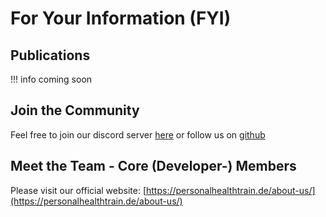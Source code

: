 # For Your Information (FYI)
## Publications
!!! info
    coming soon
## Join the Community

Feel free to join our discord server [here](https://discord.gg/vEsUaEFBVE) or follow us on [github](https://github.com/PHT-Medic)

## Meet the Team - Core (Developer-) Members
Please visit our official website: [https://personalhealthtrain.de/about-us/](https://personalhealthtrain.de/about-us/)
